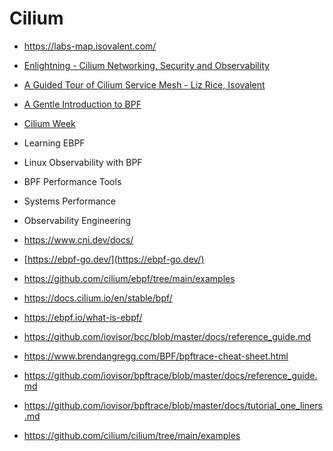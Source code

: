# Cilium

* https://labs-map.isovalent.com/

* [Enlightning - Cilium Networking, Security and Observability](https://youtu.be/KIWQTolF-3g?list=PLAdzTan_eSPSaKSaWqZiC0A2Cbej_UX6v)

* [A Guided Tour of Cilium Service Mesh - Liz Rice, Isovalent](https://www.youtube.com/watch?v=e10kDBEsZw4&ab_channel=CNCF%5BCloudNativeComputingFoundation%5D)

* [A Gentle Introduction to BPF](https://www.youtube.com/playlist?list=PLdUJnSStgdIOsHiuUixmVPPg743gO_SN2)

* [Cilium Week](https://www.youtube.com/playlist?list=PLy0Gle4XyvbGSHTXVc8SNfTJollXpb-28)

* Learning EBPF
* Linux Observability with BPF
* BPF Performance Tools
* Systems Performance

* Observability Engineering

* <https://www.cni.dev/docs/>

* [https://ebpf-go.dev/](https://ebpf-go.dev/)

* <https://github.com/cilium/ebpf/tree/main/examples>

* <https://docs.cilium.io/en/stable/bpf/>

* <https://ebpf.io/what-is-ebpf/>

* <https://github.com/iovisor/bcc/blob/master/docs/reference_guide.md>

* <https://www.brendangregg.com/BPF/bpftrace-cheat-sheet.html>

* <https://github.com/iovisor/bpftrace/blob/master/docs/reference_guide.md>

* <https://github.com/iovisor/bpftrace/blob/master/docs/tutorial_one_liners.md>

* <https://github.com/cilium/cilium/tree/main/examples>
